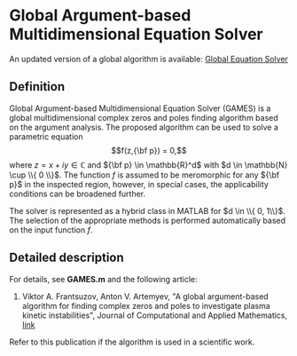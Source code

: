 # Global Argument-based Multidimensional Equation Solver

An updated version of a global algorithm is available: [Global Equation Solver](https://github.com/Drakicy/GES)

## Definition

Global Argument-based Multidimensional Equation Solver (GAMES) is a global multidimensional complex zeros and poles finding algorithm based on the argument analysis. The proposed algorithm can be used to solve a parametric equation
$$f(z,{\bf p}) = 0,$$
where $z = x + iy \in \mathbb{C}$ and ${\bf p} \in \mathbb{R}^d$ with $d \in \mathbb{N} \cup \\{ 0 \\}$. The function $f$ is assumed to be meromorphic for any ${\bf p}$ in the inspected region, however, in special cases, the applicability conditions can be broadened further.

The solver is represented as a hybrid class in MATLAB for $d \in \\{ 0, 1\\}$. The selection of the appropriate methods is performed automatically based on the input function $f$.

## Detailed description

For details, see **GAMES.m** and the following article:
1. Viktor A. Frantsuzov, Anton V. Artemyev, "A global argument-based algorithm for finding complex zeros and poles to investigate plasma kinetic instabilities", Journal of Computational and Applied Mathematics, [link](http://dx.doi.org/10.1016/j.cam.2024.116217)

Refer to this publication if the algorithm is used in a scientific work.
